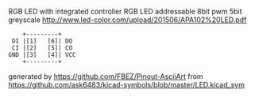 RGB LED with integrated controller
RGB LED addressable 8bit pwm 5bit greyscale
http://www.led-color.com/upload/201506/APA102%20LED.pdf


	    +---------+
	 DI |[1]   [6]| DO
	 CI |[2]   [5]| CO
	GND |[3]   [4]| VCC
	    +---------+


generated by https://github.com/FBEZ/Pinout-AsciiArt from https://github.com/ask6483/kicad-symbols/blob/master/LED.kicad_sym